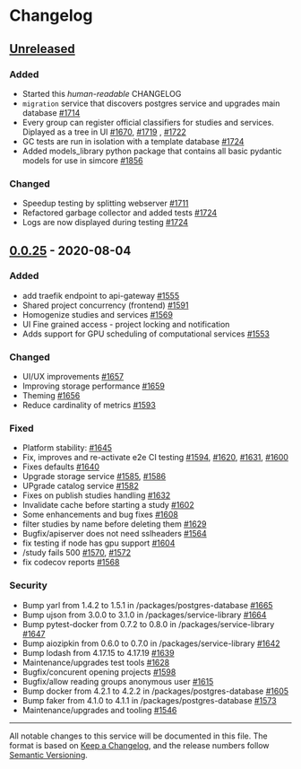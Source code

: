 # Changelog

<!--
FIXME: Compare shows single commit. SEE https://github.com/ITISFoundation/osparc-simcore/issues/1726
-->

## [Unreleased]

<!--------------------------------------------------------->
<!-- ## [0.0.26] - 2020-08-??  TODO: use link and fill entries below -->

### Added

- Started this *human-readable* CHANGELOG
- ``migration`` service that discovers postgres service and upgrades main database [#1714](https://github.com/ITISFoundation/osparc-simcore/pull/1714)
- Every group can register official classifiers for studies and services. Diplayed as a tree in UI [#1670](https://github.com/ITISFoundation/osparc-simcore/pull/1670), [#1719](https://github.com/ITISFoundation/osparc-simcore/pull/1719) , [#1722](https://github.com/ITISFoundation/osparc-simcore/pull/1722)
- GC tests are run in isolation with a template database [#1724](https://github.com/ITISFoundation/osparc-simcore/pull/1724)
- Added models_library python package that contains all basic pydantic models for use in simcore [#1856](https://github.com/ITISFoundation/osparc-simcore/pull/1856)

### Changed

- Speedup testing by splitting webserver [#1711](https://github.com/ITISFoundation/osparc-simcore/pull/1711)
- Refactored garbage collector and added tests [#1724](https://github.com/ITISFoundation/osparc-simcore/pull/1724)
- Logs are now displayed during testing [#1724](https://github.com/ITISFoundation/osparc-simcore/pull/1724)

<!-- ### Deprecated -->
<!-- ### Removed    -->
<!-- ### Fixed      -->
<!-- ### Security   -->

<!--------------------------------------------------------->
## [0.0.25] - 2020-08-04

### Added
- add traefik endpoint to api-gateway [#1555](https://github.com/ITISFoundation/osparc-simcore/pull/1555)
- Shared project concurrency (frontend) [#1591](https://github.com/ITISFoundation/osparc-simcore/pull/1591)
- Homogenize studies and services [#1569](https://github.com/ITISFoundation/osparc-simcore/pull/1569)
- UI Fine grained access - project locking and notification
- Adds support for GPU scheduling of computational services [#1553](https://github.com/ITISFoundation/osparc-simcore/pull/1553)

### Changed
- UI/UX improvements [#1657](https://github.com/ITISFoundation/osparc-simcore/pull/1657)
- Improving storage performance [#1659](https://github.com/ITISFoundation/osparc-simcore/pull/1659)
- Theming [#1656](https://github.com/ITISFoundation/osparc-simcore/pull/1656)
- Reduce cardinality of metrics [#1593](https://github.com/ITISFoundation/osparc-simcore/pull/1593)

### Fixed
- Platform stability: [#1645](https://github.com/ITISFoundation/osparc-simcore/pull/1645)
- Fix, improves and re-activate e2e CI testing [#1594](https://github.com/ITISFoundation/osparc-simcore/pull/1594), [#1620](https://github.com/ITISFoundation/osparc-simcore/pull/1620), [#1631](https://github.com/ITISFoundation/osparc-simcore/pull/1631), [#1600](https://github.com/ITISFoundation/osparc-simcore/pull/1600)
- Fixes defaults [#1640](https://github.com/ITISFoundation/osparc-simcore/pull/1640)
- Upgrade storage service [#1585](https://github.com/ITISFoundation/osparc-simcore/pull/1585), [#1586](https://github.com/ITISFoundation/osparc-simcore/pull/1586)
- UPgrade catalog service [#1582](https://github.com/ITISFoundation/osparc-simcore/pull/1582)
- Fixes on publish studies handling [#1632](https://github.com/ITISFoundation/osparc-simcore/pull/1632)
- Invalidate cache before starting a study [#1602](https://github.com/ITISFoundation/osparc-simcore/pull/1602)
- Some enhancements and bug fixes [#1608](https://github.com/ITISFoundation/osparc-simcore/pull/1608)
- filter studies by name before deleting them [#1629](https://github.com/ITISFoundation/osparc-simcore/pull/1629)
- Bugfix/apiserver does not need sslheaders [#1564](https://github.com/ITISFoundation/osparc-simcore/pull/1564)
- fix testing if node has gpu support [#1604](https://github.com/ITISFoundation/osparc-simcore/pull/1604)
- /study fails 500 [#1570](https://github.com/ITISFoundation/osparc-simcore/pull/1570), [#1572](https://github.com/ITISFoundation/osparc-simcore/pull/1572)
- fix codecov reports [#1568](https://github.com/ITISFoundation/osparc-simcore/pull/1568)

### Security
- Bump yarl from 1.4.2 to 1.5.1 in /packages/postgres-database [#1665](https://github.com/ITISFoundation/osparc-simcore/pull/1665)
- Bump ujson from 3.0.0 to 3.1.0 in /packages/service-library [#1664](https://github.com/ITISFoundation/osparc-simcore/pull/1664)
- Bump pytest-docker from 0.7.2 to 0.8.0 in /packages/service-library [#1647](https://github.com/ITISFoundation/osparc-simcore/pull/1647)
- Bump aiozipkin from 0.6.0 to 0.7.0 in /packages/service-library [#1642](https://github.com/ITISFoundation/osparc-simcore/pull/1642)
- Bump lodash from 4.17.15 to 4.17.19 [#1639](https://github.com/ITISFoundation/osparc-simcore/pull/1639)
- Maintenance/upgrades test tools [#1628](https://github.com/ITISFoundation/osparc-simcore/pull/1628)
- Bugfix/concurent opening projects [#1598](https://github.com/ITISFoundation/osparc-simcore/pull/1598)
- Bugfix/allow reading groups anonymous user [#1615](https://github.com/ITISFoundation/osparc-simcore/pull/1615)
- Bump docker from 4.2.1 to 4.2.2 in /packages/postgres-database [#1605](https://github.com/ITISFoundation/osparc-simcore/pull/1605)
- Bump faker from 4.1.0 to 4.1.1 in /packages/postgres-database [#1573](https://github.com/ITISFoundation/osparc-simcore/pull/1573)
- Maintenance/upgrades and tooling [#1546](https://github.com/ITISFoundation/osparc-simcore/pull/1546)


---
All notable changes to this service will be documented in this file. The format is based on [Keep a Changelog](https://keepachangelog.com/en/1.0.0/), and the release numbers follow [Semantic Versioning](https://semver.org/spec/v2.0.0.html).


<!-- Add links below this line ------------------------------------>

[Unreleased]:https://github.com/ITISFoundation/osparc-simcore/compare/v0.0.25...HEAD
[0.0.25]:https://github.com/ITISFoundation/osparc-simcore/compare/v0.0.24...v0.0.25
[0.0.24]:https://github.com/ITISFoundation/osparc-simcore/compare/v0.0.22...v0.0.24
<!-- 0.0.23 was deleted !-->
[0.0.22]:https://github.com/ITISFoundation/osparc-simcore/compare/v0.0.21...v0.0.22
[0.0.21]:https://github.com/ITISFoundation/osparc-simcore/compare/v0.0.20...v0.0.21
[0.0.20]:https://github.com/ITISFoundation/osparc-simcore/compare/v0.0.19...v0.0.20
[0.0.19]:https://github.com/ITISFoundation/osparc-simcore/releases/tag/v0.0.19


<!-- HOW TO WRITE  THIS CHANGELOG

- Guiding Principles
  - Changelogs are for humans, not machines.
  - There should be an entry for every single version.
  - The same types of changes should be grouped.
  - Versions and sections should be linkable.
  - The latest version comes first.
  - The release date of each version is displayed.
  - Mention whether you follow Semantic Versioning.

- Types of changes
  - ADDED for new features.
  - CHANGED for changes in existing functionality.
  - DEPRECATED for soon-to-be removed features.
  - REMOVED for now removed features.
  - FIXED for any bug fixes.
  - SECURITY in case of vulnerabilities.

SEE https://keepachangelog.com/en/1.0.0/
-->
